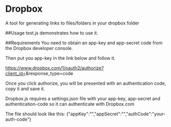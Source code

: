 Dropbox
=======

A tool for generating links to files/folders in your dropbox folder

##Usage
test.js demonstrates how to use it.

##Requirements
You need to obtain an app-key and app-secret code from the Dropbox developer console.

Then put you app-key in the link below and follow it.

https://www.dropbox.com/1/oauth2/authorize?client_id=<app-key>&response_type=code

Once you click authorize, you will be presented with an authentication code, copy it and save it.

Dropbox.js requires a settings.json file with your app-key, app-secret and authentication-code so it can authenticate with Dropbox.com

The file should look like this:
{"appKey":"<your-app-key>","appSecret":"<your-app-secret>","authCode":"your-auth-code"}

